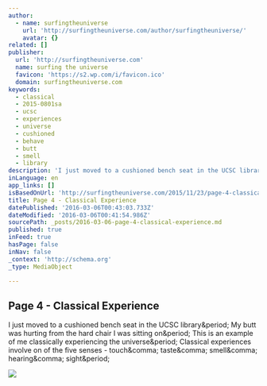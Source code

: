 ```yaml
---
author:
  - name: surfingtheuniverse
    url: 'http://surfingtheuniverse.com/author/surfingtheuniverse/'
    avatar: {}
related: []
publisher:
  url: 'http://surfingtheuniverse.com'
  name: surfing the universe
  favicon: 'https://s2.wp.com/i/favicon.ico'
  domain: surfingtheuniverse.com
keywords:
  - classical
  - 2015-0801sa
  - ucsc
  - experiences
  - universe
  - cushioned
  - behave
  - butt
  - smell
  - library
description: 'I just moved to a cushioned bench seat in the UCSC library. My butt was hurting from the hard chair I was sitting on. This is an example of me classically experiencing the universe. Classical experiences involve on of the five senses - touch, taste, smell, hearing, sight.'
inLanguage: en
app_links: []
isBasedOnUrl: 'http://surfingtheuniverse.com/2015/11/23/page-4-classical-experience/'
title: Page 4 - Classical Experience
datePublished: '2016-03-06T00:43:03.733Z'
dateModified: '2016-03-06T00:41:54.986Z'
sourcePath: _posts/2016-03-06-page-4-classical-experience.md
published: true
inFeed: true
hasPage: false
inNav: false
_context: 'http://schema.org'
_type: MediaObject

---
```

<article style=""><h1>Page 4 - Classical Experience</h1><p>I just moved to a cushioned bench seat in the UCSC library&amp;period; My butt was hurting from the hard chair I was sitting on&amp;period; This is an example of me classically experiencing the universe&amp;period; Classical experiences involve on of the five senses - touch&amp;comma; taste&amp;comma; smell&amp;comma; hearing&amp;comma; sight&amp;period;</p><img src="https://s0.wp.com/i/blank.jpg" /></article>